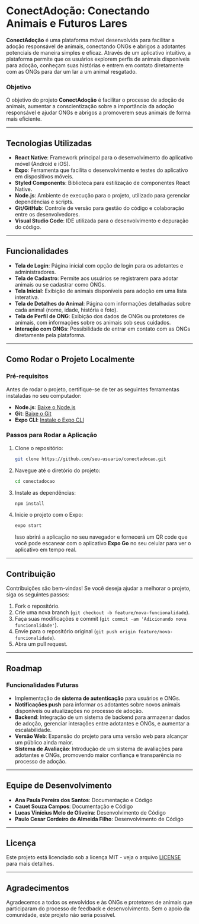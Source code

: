 # ConectAdoção: Conectando Animais e Futuros Lares

**ConectAdoção** é uma plataforma móvel desenvolvida para facilitar a adoção responsável de animais, conectando ONGs e abrigos a adotantes potenciais de maneira simples e eficaz. Através de um aplicativo intuitivo, a plataforma permite que os usuários explorem perfis de animais disponíveis para adoção, conheçam suas histórias e entrem em contato diretamente com as ONGs para dar um lar a um animal resgatado.

### Objetivo

O objetivo do projeto **ConectAdoção** é facilitar o processo de adoção de animais, aumentar a conscientização sobre a importância da adoção responsável e ajudar ONGs e abrigos a promoverem seus animais de forma mais eficiente.

---

## Tecnologias Utilizadas

- **React Native**: Framework principal para o desenvolvimento do aplicativo móvel (Android e iOS).
- **Expo**: Ferramenta que facilita o desenvolvimento e testes do aplicativo em dispositivos móveis.
- **Styled Components**: Biblioteca para estilização de componentes React Native.
- **Node.js**: Ambiente de execução para o projeto, utilizado para gerenciar dependências e scripts.
- **Git/GitHub**: Controle de versão para gestão do código e colaboração entre os desenvolvedores.
- **Visual Studio Code**: IDE utilizada para o desenvolvimento e depuração do código.

---

## Funcionalidades

- **Tela de Login**: Página inicial com opção de login para os adotantes e administradores.
- **Tela de Cadastro**: Permite aos usuários se registrarem para adotar animais ou se cadastrar como ONGs.
- **Tela Inicial**: Exibição de animais disponíveis para adoção em uma lista interativa.
- **Tela de Detalhes do Animal**: Página com informações detalhadas sobre cada animal (nome, idade, história e foto).
- **Tela de Perfil de ONG**: Exibição dos dados de ONGs ou protetores de animais, com informações sobre os animais sob seus cuidados.
- **Interação com ONGs**: Possibilidade de entrar em contato com as ONGs diretamente pela plataforma.

---

## Como Rodar o Projeto Localmente

### Pré-requisitos

Antes de rodar o projeto, certifique-se de ter as seguintes ferramentas instaladas no seu computador:

- **Node.js**: [Baixe o Node.js](https://nodejs.org/)
- **Git**: [Baixe o Git](https://git-scm.com/)
- **Expo CLI**: [Instale o Expo CLI](https://docs.expo.dev/get-started/installation/)

### Passos para Rodar a Aplicação

1. Clone o repositório:

    ```bash
    git clone https://github.com/seu-usuario/conectadocao.git
    ```

2. Navegue até o diretório do projeto:

    ```bash
    cd conectadocao
    ```

3. Instale as dependências:

    ```bash
    npm install
    ```

4. Inicie o projeto com o Expo:

    ```bash
    expo start
    ```

    Isso abrirá a aplicação no seu navegador e fornecerá um QR code que você pode escanear com o aplicativo **Expo Go** no seu celular para ver o aplicativo em tempo real.

---

## Contribuição

Contribuições são bem-vindas! Se você deseja ajudar a melhorar o projeto, siga os seguintes passos:

1. Fork o repositório.
2. Crie uma nova branch (`git checkout -b feature/nova-funcionalidade`).
3. Faça suas modificações e commit (`git commit -am 'Adicionando nova funcionalidade'`).
4. Envie para o repositório original (`git push origin feature/nova-funcionalidade`).
5. Abra um pull request.

---

## Roadmap

### Funcionalidades Futuras

- Implementação de **sistema de autenticação** para usuários e ONGs.
- **Notificações push** para informar os adotantes sobre novos animais disponíveis ou atualizações no processo de adoção.
- **Backend**: Integração de um sistema de backend para armazenar dados de adoção, gerenciar interações entre adotantes e ONGs, e aumentar a escalabilidade.
- **Versão Web**: Expansão do projeto para uma versão web para alcançar um público ainda maior.
- **Sistema de Avaliação**: Introdução de um sistema de avaliações para adotantes e ONGs, promovendo maior confiança e transparência no processo de adoção.

---

## Equipe de Desenvolvimento

- **Ana Paula Pereira dos Santos**: Documentação e Código
- **Cauet Souza Campos**: Documentação e Código
- **Lucas Vinícius Melo de Oliveira**: Desenvolvimento de Código
- **Paulo Cesar Cordeiro de Almeida Filho**: Desenvolvimento de Código

---

## Licença

Este projeto está licenciado sob a licença MIT - veja o arquivo [LICENSE](LICENSE) para mais detalhes.

---

## Agradecimentos

Agradecemos a todos os envolvidos e às ONGs e protetores de animais que participaram do processo de feedback e desenvolvimento. Sem o apoio da comunidade, este projeto não seria possível.

